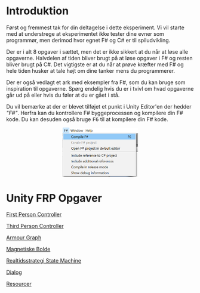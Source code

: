 # Introduktion
Først og fremmest tak for din deltagelse i dette eksperiment. Vi vil starte med at understrege at eksperimentet ikke tester dine evner som programmør, men derimod hvor egnet F# og C# er til spiludvikling.

Der er i alt 8 opgaver i sættet, men det er ikke sikkert at du når at løse alle opgaverne. Halvdelen af tiden bliver brugt på at løse opgaver i F# og resten bliver brugt på C#. Det vigtigste er at du når at prøve kræfter med F# og hele tiden husker at tale højt om dine tanker mens du programmerer.

Der er også vedlagt et ark med eksempler fra F#, som du kan bruge som inspiration til opgaverne. Spørg endelig hvis du er i tvivl om hvad opgaverne går ud på eller hvis du føler at du er gået i stå.

Du vil bemærke at der er blevet tilføjet et punkt i Unity Editor'en der hedder _"F#"_. Herfra kan du kontrollere F# byggeprocessen og kompilere din F# kode. Du kan desuden også bruge <kbd>F6</kbd> til at kompilere din F# kode.

<img src="images/fsharp-menu.png" style="display:block;margin: 0 auto; width: 40%;">

# Unity FRP Opgaver

[First Person Controller](controller-fps.md)

[Third Person Controller](controller-3rd.md)

[Armour Graph](armour.md)

[Magnetiske Bolde](magnetic.md)

[Realtidsstrategi State Machine](rts.md)

[Dialog](dialog.md)

[Resourcer](resources.md)